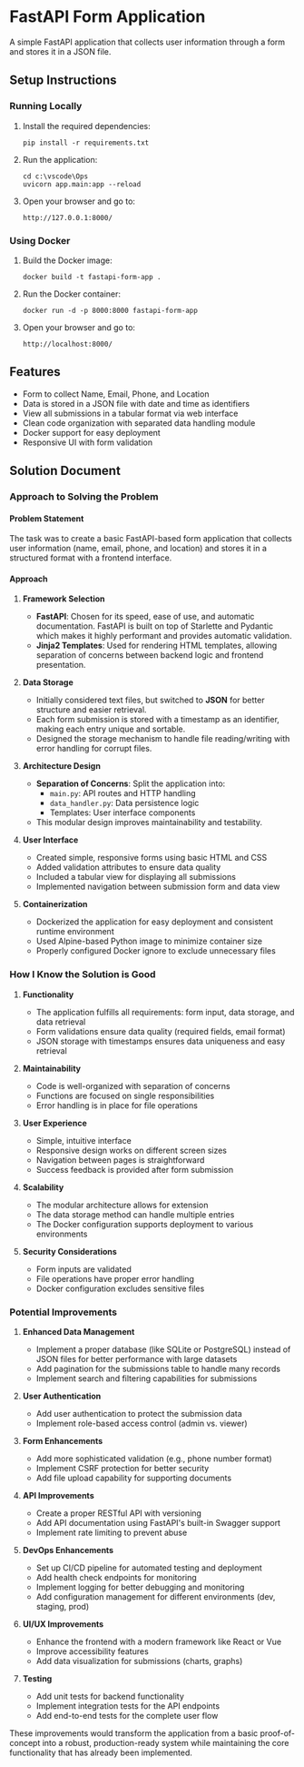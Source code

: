 # FastAPI Form Application

A simple FastAPI application that collects user information through a form and stores it in a JSON file.

## Setup Instructions

### Running Locally

1. Install the required dependencies:
   ```
   pip install -r requirements.txt
   ```

2. Run the application:
   ```
   cd c:\vscode\Ops
   uvicorn app.main:app --reload
   ```

3. Open your browser and go to:
   ```
   http://127.0.0.1:8000/
   ```

### Using Docker

1. Build the Docker image:
   ```
   docker build -t fastapi-form-app .
   ```

2. Run the Docker container:
   ```
   docker run -d -p 8000:8000 fastapi-form-app    
   ```

3. Open your browser and go to:
   ```
   http://localhost:8000/
   ```

## Features

- Form to collect Name, Email, Phone, and Location
- Data is stored in a JSON file with date and time as identifiers
- View all submissions in a tabular format via web interface
- Clean code organization with separated data handling module
- Docker support for easy deployment
- Responsive UI with form validation

## Solution Document

### Approach to Solving the Problem

#### Problem Statement
The task was to create a basic FastAPI-based form application that collects user information (name, email, phone, and location) and stores it in a structured format with a frontend interface.

#### Approach

1. **Framework Selection**
   - **FastAPI**: Chosen for its speed, ease of use, and automatic documentation. FastAPI is built on top of Starlette and Pydantic which makes it highly performant and provides automatic validation.
   - **Jinja2 Templates**: Used for rendering HTML templates, allowing separation of concerns between backend logic and frontend presentation.

2. **Data Storage**
   - Initially considered text files, but switched to **JSON** for better structure and easier retrieval.
   - Each form submission is stored with a timestamp as an identifier, making each entry unique and sortable.
   - Designed the storage mechanism to handle file reading/writing with error handling for corrupt files.

3. **Architecture Design**
   - **Separation of Concerns**: Split the application into:
     - `main.py`: API routes and HTTP handling
     - `data_handler.py`: Data persistence logic
     - Templates: User interface components
   - This modular design improves maintainability and testability.

4. **User Interface**
   - Created simple, responsive forms using basic HTML and CSS
   - Added validation attributes to ensure data quality
   - Included a tabular view for displaying all submissions
   - Implemented navigation between submission form and data view

5. **Containerization**
   - Dockerized the application for easy deployment and consistent runtime environment
   - Used Alpine-based Python image to minimize container size
   - Properly configured Docker ignore to exclude unnecessary files

### How I Know the Solution is Good

1. **Functionality**
   - The application fulfills all requirements: form input, data storage, and data retrieval
   - Form validations ensure data quality (required fields, email format)
   - JSON storage with timestamps ensures data uniqueness and easy retrieval

2. **Maintainability**
   - Code is well-organized with separation of concerns
   - Functions are focused on single responsibilities
   - Error handling is in place for file operations

3. **User Experience**
   - Simple, intuitive interface
   - Responsive design works on different screen sizes
   - Navigation between pages is straightforward
   - Success feedback is provided after form submission

4. **Scalability**
   - The modular architecture allows for extension
   - The data storage method can handle multiple entries
   - The Docker configuration supports deployment to various environments

5. **Security Considerations**
   - Form inputs are validated
   - File operations have proper error handling
   - Docker configuration excludes sensitive files

### Potential Improvements

1. **Enhanced Data Management**
   - Implement a proper database (like SQLite or PostgreSQL) instead of JSON files for better performance with large datasets
   - Add pagination for the submissions table to handle many records
   - Implement search and filtering capabilities for submissions

2. **User Authentication**
   - Add user authentication to protect the submission data
   - Implement role-based access control (admin vs. viewer)

3. **Form Enhancements**
   - Add more sophisticated validation (e.g., phone number format)
   - Implement CSRF protection for better security
   - Add file upload capability for supporting documents

4. **API Improvements**
   - Create a proper RESTful API with versioning
   - Add API documentation using FastAPI's built-in Swagger support
   - Implement rate limiting to prevent abuse

5. **DevOps Enhancements**
   - Set up CI/CD pipeline for automated testing and deployment
   - Add health check endpoints for monitoring
   - Implement logging for better debugging and monitoring
   - Add configuration management for different environments (dev, staging, prod)

6. **UI/UX Improvements**
   - Enhance the frontend with a modern framework like React or Vue
   - Improve accessibility features
   - Add data visualization for submissions (charts, graphs)

7. **Testing**
   - Add unit tests for backend functionality
   - Implement integration tests for the API endpoints
   - Add end-to-end tests for the complete user flow

These improvements would transform the application from a basic proof-of-concept into a robust, production-ready system while maintaining the core functionality that has already been implemented.
